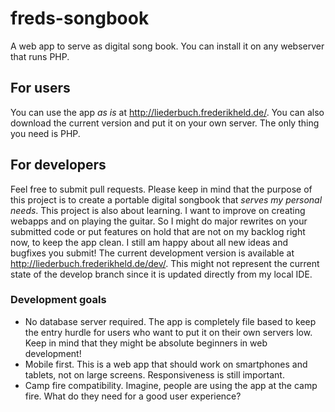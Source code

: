 # freds-songbook
A web app to serve as digital song book. You can install it on any webserver that runs PHP.

## For users
You can use the app *as is* at http://liederbuch.frederikheld.de/. You can also download the current version and put it on your own server. The only thing you need is PHP.

## For developers
Feel free to submit pull requests. Please keep in mind that the purpose of this project is to create a portable digital songbook that *serves my personal needs*. This project is also about learning. I want to improve on creating webapps and on playing the guitar. So I might do major rewrites on your submitted code or put features on hold that are not on my backlog right now, to keep the app clean. I still am happy about all new ideas and bugfixes you submit!
The current development version is available at http://liederbuch.frederikheld.de/dev/. This might not represent the current state of the develop branch since it is updated directly from my local IDE.

### Development goals
* No database server required. The app is completely file based to keep the entry hurdle for users who want to put it on their own servers low. Keep in mind that they might be absolute beginners in web development!
* Mobile first. This is a web app that should work on smartphones and tablets, not on large screens. Responsiveness is still important.
* Camp fire compatibility. Imagine, people are using the app at the camp fire. What do they need for a good user experience?